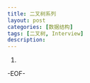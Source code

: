 ```yaml
---
title: 二叉树系列
layout: post
categories: [数据结构]
tags: [二叉树, Interview]
description:    
--- 
```


1.  


-EOF-
